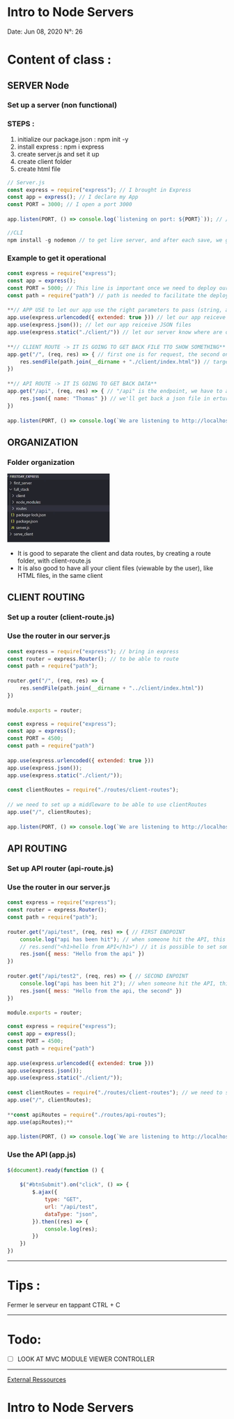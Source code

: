 # Intro to Node Servers

Date: Jun 08, 2020
N°: 26

# Content of class :

## SERVER Node

### Set up a server (non functional)

### STEPS :

1. initialize our package.json : npm init -y
2. install express : npm i express
3. create server.js and set it up
4. create client folder
5. create html file

```jsx
// Server.js
const express = require("express"); // I brought in Express
const app = express(); // I declare my App
const PORT = 3000; // I open a port 3000

app.listen(PORT, () => console.log(`listening on port: ${PORT}`)); // // FIRST ARGUMENT is the adress where it is listening, SECOND ARGUMENT is the callback
```

```jsx
//CLI
npm install -g nodemon // to get live server, and after each save, we get an update without relaunch the server
```

### Example to get it operational

```jsx
const express = require("express");
const app = express();
const PORT = 5000; // This line is important once we need to deploy our app
const path = require("path") // path is needed to facilitate the deployement when on HEROKU

**// APP USE to let our app use the right parameters to pass (string, arrays, json, path)**
app.use(express.urlencoded({ extended: true })) // let our app reiceve URLs as arrays and string
app.use(express.json()); // let our app reiceive JSON files
app.use(express.static("./client/")) // let our server know where are our file to pass. IF we already have an HTML file in it, it will understand to trigger this file automaticly

**// CLIENT ROUTE -> IT IS GOING TO GET BACK FILE TTO SHOW SOMETHING**
app.get("/", (req, res) => { // first one is for request, the second one is for result
    res.sendFile(path.join(__dirname + "./client/index.html")) // target the html file. 
})

**// API ROUTE -> IT IS GOING TO GET BACK DATA**
app.get("/api", (req, res) => { // "/api" is the endpoint, we have to add it at the end of our url "localhost:5000/api"
    res.json({ name: "Thomas" }) // we'll get back a json file in erturn
})

app.listen(PORT, () => console.log(`We are listening to http://localhost:${PORT}`)) // FIRST ARGUMENT is the adress where it is listening, SECOND ARGUMENT is the callback
```

## ORGANIZATION

### Folder organization

![Intro%20to%20Node%20Servers%20b828a8e330dc41a39358acb95077f4c7/Untitled.png](README/Intro%20to%20Node%20Servers%20b828a8e330dc41a39358acb95077f4c7/Untitled.png)

- It is good to separate the client and data routes, by creating  a route folder, with client-route.js
- It is also good to have all your client files (viewable by the user), like HTML files, in the same client

## CLIENT ROUTING

### Set up a router (client-route.js)

### Use the router in our server.js

```jsx
const express = require("express"); // bring in express
const router = express.Router(); // to be able to route
const path = require("path");

router.get("/", (req, res) => {
    res.sendFile(path.join(__dirname + "../client/index.html"))
})

module.exports = router;
```

```jsx
const express = require("express");
const app = express();
const PORT = 4500;
const path = require("path")

app.use(express.urlencoded({ extended: true }))
app.use(express.json());
app.use(express.static("./client/"));

const clientRoutes = require("./routes/client-routes");

// we need to set up a middleware to be able to use clientRoutes
app.use("/", clientRoutes);

app.listen(PORT, () => console.log(`We are listening to http://localhost:${PORT}/api`))
```

## API ROUTING

### Set up API router (api-route.js)

### Use the router in our server.js

```jsx
const express = require("express");
const router = express.Router();
const path = require("path");

router.get("/api/test", (req, res) => { // FIRST ENDPOINT
    console.log("api has been hit"); // when someone hit the API, this message is triggered. When you refresh, it will also be triggered
    // res.send("<h1>hello from API</h1>") // it is possible to set some text on the page using "send"
    res.json({ mess: "Hello from the api" })
})

router.get("/api/test2", (req, res) => { // SECOND ENPOINT
    console.log("api has been hit 2"); // when someone hit the API, this message is triggered. When you refresh, it will also be triggered
    res.json({ mess: "Hello from the api, the second" })
})

module.exports = router;
```

```jsx
const express = require("express");
const app = express();
const PORT = 4500;
const path = require("path")

app.use(express.urlencoded({ extended: true }))
app.use(express.json());
app.use(express.static("./client/"));

const clientRoutes = require("./routes/client-routes"); // we need to set up a middleware to be able to use clientRoutes
app.use("/", clientRoutes);

**const apiRoutes = require("./routes/api-routes");
app.use(apiRoutes);**

app.listen(PORT, () => console.log(`We are listening to http://localhost:${PORT}`))
```

### Use the API (app.js)

```jsx
$(document).ready(function () {

    $("#btnSubmit").on("click", () => {
        $.ajax({
            type: "GET",
            url: "/api/test",
            dataType: "json",
        }).then((res) => {
            console.log(res);
        })
    })
})
```

---

# Tips :

<VSCode> Fermer le serveur en tappant CTRL + C

---

# Todo:

- [ ]  LOOK AT MVC MODULE VIEWER CONTROLLER

---

[External Ressources](https://www.notion.so/9cb0e870c3a64b658ceae71c26a3da89)

# **Intro to Node Servers**
